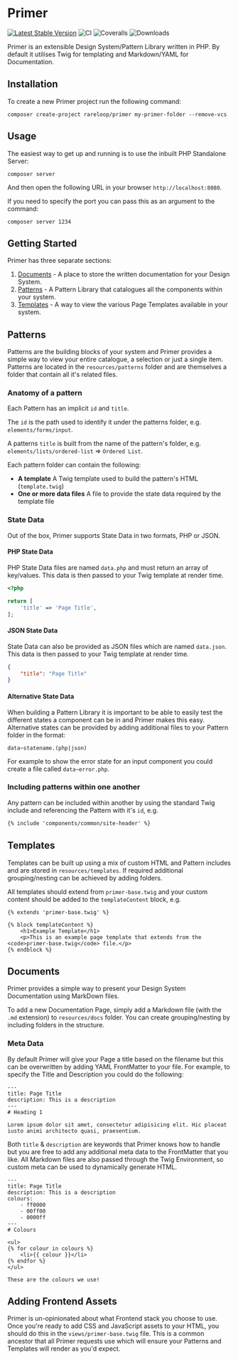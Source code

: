 # Primer
[![Latest Stable Version](https://poser.pugx.org/rareloop/primer-core/v/stable)](https://packagist.org/packages/rareloop/primer-core)
![CI](https://travis-ci.org/Rareloop/primer-core.svg?branch=master)
![Coveralls](https://coveralls.io/repos/github/Rareloop/primer-core/badge.svg?branch=master)
![Downloads](https://img.shields.io/packagist/dt/rareloop/primer-core.svg)

Primer is an extensible Design System/Pattern Library written in PHP. By default it utilises Twig for templating and Markdown/YAML for Documentation.

## Installation
To create a new Primer project run the following command:

`composer create-project rareloop/primer my-primer-folder --remove-vcs`

## Usage
The easiest way to get up and running is to use the inbuilt PHP Standalone Server:

`composer server`

And then open the following URL in your browser `http://localhost:8080`.

If you need to specify the port you can pass this as an argument to the command:

`composer server 1234`

## Getting Started

Primer has three separate sections:

1. [Documents](#documents) - A place to store the written documentation for your Design System.
2. [Patterns](#patterns) - A Pattern Library that catalogues all the components within your system.
3. [Templates](#templates) - A way to view the various Page Templates available in your system.

## Patterns

Patterns are the building blocks of your system and Primer provides a simple way to view your entire catalogue, a selection or just a single item. Patterns are located in the `resources/patterns` folder and are themselves a folder that contain all it's related files.

### Anatomy of a pattern

Each Pattern has an implicit `id` and `title`. 

The `id` is the path used to identify it under the patterns folder, e.g. `elements/forms/input`.

A patterns `title` is built from the name of the pattern's folder, e.g. `elements/lists/ordered-list` => `Ordered List`.

Each pattern folder can contain the following:

- **A template** A Twig template used to build the pattern's HTML (`template.twig`)
- **One or more data files** A file to provide the state data required by the template file

### State Data

Out of the box, Primer supports State Data in two formats, PHP or JSON.

#### PHP State Data

PHP State Data files are named `data.php` and must return an array of key/values. This data is then passed to your Twig template at render time.

```php
<?php

return [
    'title' => 'Page Title',
];
```

#### JSON State Data

State Data can also be provided as JSON files which are named `data.json`. This data is then passed to your Twig template at render time.

```json
{
    "title": "Page Title"
}
```

#### Alternative State Data

When building a Pattern Library it is important to be able to easily test the different states a component can be in and Primer makes this easy. Alternative states can be provided by adding additional files to your Pattern folder in the format:

`data~statename.(php|json)`

For example to show the error state for an input component you could create a file called `data~error.php`.

### Including patterns within one another

Any pattern can be included within another by using the standard Twig include and referencing the Pattern with it's `id`, e.g.

```html
{% include 'components/common/site-header' %}
```

## Templates

Templates can be built up using a mix of custom HTML and Pattern includes and are stored in `resources/templates`. If required additional grouping/nesting can be achieved by adding folders.

All templates should extend from `primer-base.twig` and your custom content should be added to the `templateContent` block, e.g.

```
{% extends 'primer-base.twig' %}

{% block templateContent %}
    <h1>Example Template</h1>
    <p>This is an example page template that extends from the <code>primer-base.twig</code> file.</p>
{% endblock %}
```

## Documents

Primer provides a simple way to present your Design System Documentation using MarkDown files.

To add a new Documentation Page, simply add a Markdown file (with the `.md` extension) to `resources/docs` folder. You can create grouping/nesting by including folders in the structure.

### Meta Data

By default Primer will give your Page a title based on the filename but this can be overwritten by adding YAML FrontMatter to your file. For example, to specify the Title and Description you could do the following:

```
---
title: Page Title
description: This is a description
---
# Heading 1

Lorem ipsum dolor sit amet, consectetur adipisicing elit. Hic placeat iusto animi architecto quasi, praesentium.
```

Both `title` & `description` are keywords that Primer knows how to handle but you are free to add any additional meta data to the FrontMatter that you like. All Markdown files are also passed through the Twig Environment, so custom meta can be used to dynamically generate HTML.

```
---
title: Page Title
description: This is a description
colours:
    - ff0000
    - 00ff00
    - 0000ff
---
# Colours

<ul>
{% for colour in colours %}
    <li>{{ colour }}</li>
{% endfor %}
</ul>

These are the colours we use!
```

## Adding Frontend Assets

Primer is un-opinionated about what Frontend stack you choose to use. Once you're ready to add CSS and JavaScript assets to your HTML, you should do this in the `views/primer-base.twig` file. This is a common ancestor that all Primer requests use which will ensure your Patterns and Templates will render as you'd expect.
